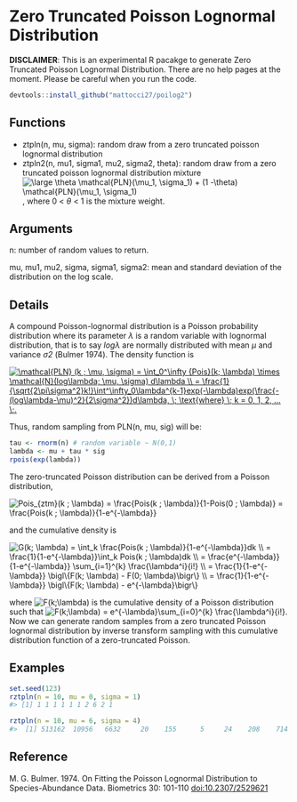 # Zero Truncated Poisson Lognormal Distribution

**DISCLAIMER**: This is an experimental R pacakge to generate Zero Truncated Poisson Lognormal Distribution. There are no help pages at the moment. Please be careful when you run the code.

````r
devtools::install_github("mattocci27/poilog2")
````

## Functions
- ztpln(n, mu, sigma): random draw from a zero truncated poisson lognormal distribution
- ztpln2(n, mu1, sigma1, mu2, sigma2, theta): random draw from a zero truncated poisson lognormal distribution mixture <img src="https://latex.codecogs.com/svg.latex?\inline&space;\large&space;\theta&space;\mathcal{PLN}(\mu_1,&space;\sigma_1)&space;&plus;&space;(1&space;-\theta)&space;\mathcal{PLN}(\mu_1,&space;\sigma_1)" title="\large \theta \mathcal{PLN}(\mu_1, \sigma_1) + (1 -\theta) \mathcal{PLN}(\mu_1, \sigma_1)" />, where 0 < $\theta$ < 1 is the mixture weight.

## Arguments
n: number of random values to return.  

mu, mu1, mu2, sigma, sigma1, sigma2: mean and standard deviation of the distribution on the log scale.

## Details

A compound Poisson-lognormal distribution is a Poisson probability distribution where its parameter *λ* is a random variable with lognormal distribution, that is to say *logλ* are normally distributed with mean *μ* and variance *σ2* (Bulmer 1974). The density function is

<a href="https://www.codecogs.com/eqnedit.php?latex=\mathcal{PLN}&space;(k&space;;&space;\mu,&space;\sigma)&space;=&space;\int_0^\infty&space;{Pois}(k;&space;\lambda)&space;\times&space;\mathcal{N}(log\lambda;&space;\mu,&space;\sigma)&space;d\lambda&space;\\&space;=&space;\frac{1}{\sqrt{2\pi\sigma^2}k!}\int^\infty_0\lambda^{k-1}exp(-\lambda)exp(\frac{-(log\lambda-\mu)^2}{2\sigma^2})d\lambda,&space;\;&space;\text{where}&space;\;&space;k&space;=&space;0,&space;1,&space;2,&space;...&space;\;." target="_blank"><img src="https://latex.codecogs.com/svg.latex?\mathcal{PLN}&space;(k&space;;&space;\mu,&space;\sigma)&space;=&space;\int_0^\infty&space;{Pois}(k;&space;\lambda)&space;\times&space;\mathcal{N}(log\lambda;&space;\mu,&space;\sigma)&space;d\lambda&space;\\&space;=&space;\frac{1}{\sqrt{2\pi\sigma^2}k!}\int^\infty_0\lambda^{k-1}exp(-\lambda)exp(\frac{-(log\lambda-\mu)^2}{2\sigma^2})d\lambda,&space;\;&space;\text{where}&space;\;&space;k&space;=&space;0,&space;1,&space;2,&space;...&space;\;." title="\mathcal{PLN} (k ; \mu, \sigma) = \int_0^\infty {Pois}(k; \lambda) \times \mathcal{N}(log\lambda; \mu, \sigma) d\lambda \\ = \frac{1}{\sqrt{2\pi\sigma^2}k!}\int^\infty_0\lambda^{k-1}exp(-\lambda)exp(\frac{-(log\lambda-\mu)^2}{2\sigma^2})d\lambda, \; \text{where} \; k = 0, 1, 2, ... \;." /></a>


Thus, random sampling from PLN(n, mu, sig) will be:

````r
tau <- rnorm(n) # random variable ~ N(0,1)
lambda <- mu + tau * sig
rpois(exp(lambda))
````

The zero-truncated Poisson distribution can be derived from a Poisson distribution,


<img src="https://latex.codecogs.com/svg.latex?Pois_{ztm}(k&space;;&space;\lambda)&space;=&space;\frac{Pois(k&space;;&space;\lambda)}{1-Pois(0&space;;&space;\lambda)}&space;=&space;\frac{Pois(k&space;;&space;\lambda)}{1-e^{-\lambda}}" title="Pois_{ztm}(k ; \lambda) = \frac{Pois(k ; \lambda)}{1-Pois(0 ; \lambda)} = \frac{Pois(k ; \lambda)}{1-e^{-\lambda}}" />


and the cumulative density is

<img src="https://latex.codecogs.com/svg.latex?G(k;&space;\lambda)&space;=&space;\int_k&space;\frac{Pois(k&space;;&space;\lambda)}{1-e^{-\lambda}}dk&space;\\&space;=&space;\frac{1}{1-e^{-\lambda}}\int_k&space;Pois(k&space;;&space;\lambda)dk&space;\\&space;=&space;\frac{e^{-\lambda}}{1-e^{-\lambda}}&space;\sum_{i=1}^{k}&space;\frac{\lambda^i}{i!}&space;\\&space;=&space;\frac{1}{1-e^{-\lambda}}&space;\bigl\{F(k;&space;\lambda)&space;-&space;F(0;&space;\lambda)\bigr\}&space;\\&space;=&space;\frac{1}{1-e^{-\lambda}}&space;\bigl\{F(k;&space;\lambda)&space;-&space;e^{-\lambda}\bigr\}" title="G(k; \lambda) = \int_k \frac{Pois(k ; \lambda)}{1-e^{-\lambda}}dk \\ = \frac{1}{1-e^{-\lambda}}\int_k Pois(k ; \lambda)dk \\ = \frac{e^{-\lambda}}{1-e^{-\lambda}} \sum_{i=1}^{k} \frac{\lambda^i}{i!} \\ = \frac{1}{1-e^{-\lambda}} \bigl\{F(k; \lambda) - F(0; \lambda)\bigr\} \\ = \frac{1}{1-e^{-\lambda}} \bigl\{F(k; \lambda) - e^{-\lambda}\bigr\}" />


where <img src="https://latex.codecogs.com/svg.latex?\inline&space;\large&space;F(k;\lambda)" title="F(k;\lambda)" /> is the cumulative density of a Poisson distribution such that <img src="https://latex.codecogs.com/svg.latex?\inline&space;\large&space;F(k;\lambda)&space;=&space;e^{-\lambda}\sum_{i=0}^{k}&space;\frac{\lambda^i}{i!}" title="F(k;\lambda) = e^{-\lambda}\sum_{i=0}^{k} \frac{\lambda^i}{i!}" />. Now we can generate random samples from a zero truncated Poisson lognormal distribution by inverse transform sampling with this cumulative distribution function of a zero-truncated Poisson.

## Examples

````r
set.seed(123)
rztpln(n = 10, mu = 0, sigma = 1)
#> [1] 1 1 1 1 1 1 2 6 2 1

rztpln(n = 10, mu = 6, sigma = 4)
#>  [1] 513162  10956   6632     20    155      5     24    208    714   6221

````

## Reference

M. G. Bulmer. 1974. On Fitting the Poisson Lognormal Distribution to Species-Abundance Data. Biometrics 30: 101-110 [doi:10.2307/2529621](https://www.jstor.org/stable/2529621?origin=crossref&seq=1#metadata_info_tab_contents)
